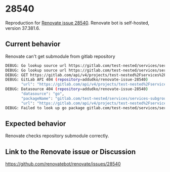 # 28540

Reproduction for [Renovate issue 28540](https://github.com/renovatebot/renovate/issues/28540). 
Renovate bot is self-hosted, version 37.381.6.

## Current behavior

Renovate can't get submodule from gitlab repository
```bash
DEBUG: Go lookup source url https://gitlab.com/test-nested/services/services-subgroup/module-test for module gitlab.com/test-nested/services/services-subgroup/module-test/api (repository=addudko/renovate-issue-28540)
DEBUG: Go lookup source url https://gitlab.com/test-nested/services/services-subgroup/module-test for module gitlab.com/test-nested/services/services-subgroup/module-test (repository=addudko/renovate-issue-28540)
DEBUG: GET https://gitlab.com/api/v4/projects/test-nested%2Fservices%2Fservices-subgroup%2Fmodule-test%2Fapi/repository/tags?per_page=100 = (code=ERR_NON_2XX_3XX_RESPONSE, statusCode=404 retryCount=0, duration=337) (repository=addudko/renovate-issue-28540)
DEBUG: GitLab API 404 (repository=addudko/renovate-issue-28540)
       "url": "https://gitlab.com/api/v4/projects/test-nested%2Fservices%2Fservices-subgroup%2Fmodule-test%2Fapi/repository/tags?per_page=100"
DEBUG: Datasource 404 (repository=addudko/renovate-issue-28540)
       "datasource": "go",
       "packageName": "gitlab.com/test-nested/services/services-subgroup/module-test/api",
       "url": "https://gitlab.com/api/v4/projects/test-nested%2Fservices%2Fservices-subgroup%2Fmodule-test%2Fapi/repository/tags?per_page=100"
DEBUG: Failed to look up go package gitlab.com/test-nested/services/services-subgroup/module-test/api (repository=addudko/renovate-issue-28540, packageFile=go.mod, dependency=gitlab.com/test-nested/services/services-subgroup/module-test/api)
```

## Expected behavior

Renovate checks repository submodule correctly.

## Link to the Renovate issue or Discussion

https://github.com/renovatebot/renovate/issues/28540
